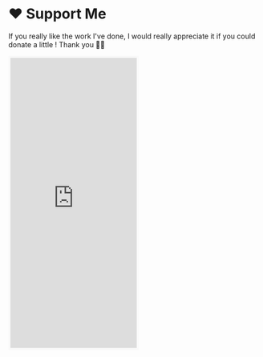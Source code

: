 # ❤️ Support Me
If you really like the work I've done, I would really appreciate it if you could donate a little ! Thank you 🙇‍♂️
<iframe id='kofiframe' src='https://ko-fi.com/hoshinagiayase/?hidefeed=true&widget=true&embed=true&preview=true' style='border:none;width:50%;padding:4px;background:#f9f9f9;' height='580' title='hoshinagiayase'></iframe>

